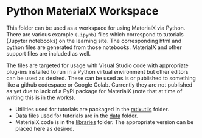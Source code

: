 # Python MaterialX Workspace

This folder can be used as a workspace for using MaterialX via Python. There are various example `(.ipynb)` files which correspond to
tutorials (Jupyter notebooks) on the learning site. The corresponding html and python files are generated from those notebooks.
MaterialX and other support files are included as well.

The files are targeted for usage with Visual Studio code with appropriate plug-ins installed to run in a Python virtual environment but other
editors can be used as desired. These can be used as is or pubiished to something like a github codespace or Google Colab. Currently they
are not published as yet due to lack of a PyPi package for MaterialX (note that at time of writing this is in the works).

* Utilities used for tutorials are packaged in the [mtlxutils](mtlxutils/README.md) folder.
* Data files used for tutorials are in the [data](data) folder.
* MaterialX code is in the [libraries](libraries) folder. The appropriate version can be placed here as desired.


